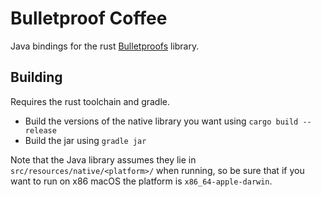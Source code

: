 # Bulletproof Coffee

Java bindings for the rust [Bulletproofs](https://github.com/dalek-cryptography/bulletproofs) library.

## Building
Requires the rust toolchain and gradle.

- Build the versions of the native library you want using `cargo build --release`
- Build the jar using `gradle jar`

Note that the Java library assumes they lie in `src/resources/native/<platform>/` when running,
so be sure that if you want to run on x86 macOS the platform is `x86_64-apple-darwin`.
